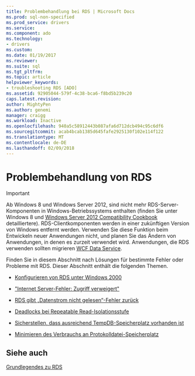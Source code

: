 ```yaml
---
title: Problembehandlung bei RDS | Microsoft Docs
ms.prod: sql-non-specified
ms.prod_service: drivers
ms.service: 
ms.component: ado
ms.technology:
- drivers
ms.custom: 
ms.date: 01/19/2017
ms.reviewer: 
ms.suite: sql
ms.tgt_pltfrm: 
ms.topic: article
helpviewer_keywords:
- troubleshooting RDS [ADO]
ms.assetid: 92905044-579f-4c38-bca6-f8bd5b239c20
caps.latest.revision: 
author: MightyPen
ms.author: genemi
manager: craigg
ms.workload: Inactive
ms.openlocfilehash: 940a5c58912443b087afa6d712dcb494c95c6df6
ms.sourcegitcommit: acab4bcab1385d645fafe2925130f102e114f122
ms.translationtype: MT
ms.contentlocale: de-DE
ms.lasthandoff: 02/09/2018
---
```

# <a name="troubleshooting-rds"></a>Problembehandlung von RDS
> [!IMPORTANT]
>  Ab Windows 8 und Windows Server 2012, sind nicht mehr RDS-Server-Komponenten in Windows-Betriebssystems enthalten (finden Sie unter Windows 8 und [Windows Server 2012 Compatibility Cookbook](https://www.microsoft.com/en-us/download/details.aspx?id=27416) detailliertere). RDS-Clientkomponenten werden in einer zukünftigen Version von Windows entfernt werden. Verwenden Sie diese Funktion beim Entwickeln neuer Anwendungen nicht, und planen Sie das Ändern von Anwendungen, in denen es zurzeit verwendet wird. Anwendungen, die RDS verwenden sollten migrieren [WCF Data Service](http://go.microsoft.com/fwlink/?LinkId=199565).  
  
 Finden Sie in diesem Abschnitt nach Lösungen für bestimmte Fehler oder Probleme mit RDS. Dieser Abschnitt enthält die folgenden Themen.  
  
-   [Konfigurieren von RDS unter Windows 2000](../../../ado/guide/remote-data-service/configuring-rds-on-windows-2000.md)  
  
-   ["Internet Server-Fehler: Zugriff verweigert"](../../../ado/guide/remote-data-service/internet-server-error-access-denied.md)  
  
-   [RDS gibt „Datenstrom nicht gelesen“-Fehler zurück](../../../ado/guide/remote-data-service/rds-returns-stream-not-read-error.md)  
  
-   [Deadlocks bei Repeatable Read-Isolationsstufe](../../../ado/guide/remote-data-service/deadlocks-with-read-repeatable-isolation-level.md)  
  
-   [Sicherstellen, dass ausreichend TempDB-Speicherplatz vorhanden ist](../../../ado/guide/remote-data-service/ensuring-sufficient-tempdb-space.md)  
  
-   [Minimieren des Verbrauchs an Protokolldatei-Speicherplatz](../../../ado/guide/remote-data-service/minimizing-log-file-space-usage.md)  
  
## <a name="see-also"></a>Siehe auch  
 [Grundlegendes zu RDS](../../../ado/guide/remote-data-service/rds-fundamentals.md)



